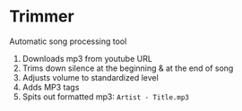 # Trimmer
Automatic song processing tool

1. Downloads mp3 from youtube URL
2. Trims down silence at the beginning & at the end of song
3. Adjusts volume to standardized level
4. Adds MP3 tags
5. Spits out formatted mp3: `Artist - Title.mp3`
